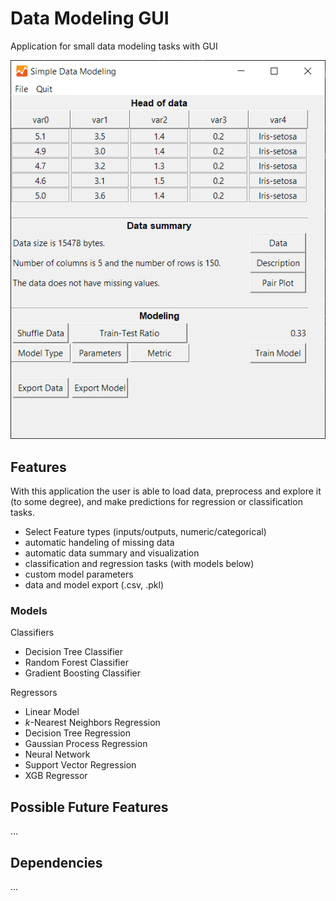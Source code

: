 # Data Modeling GUI
Application for small data modeling tasks with GUI

![](sample_window.PNG?raw=true)

## Features
With this application the user is able to load data, preprocess and explore it (to some degree), and make predictions for regression or classification tasks.
* Select Feature types (inputs/outputs, numeric/categorical)
* automatic handeling of missing data
* automatic data summary and visualization
* classification and regression tasks (with models below)
* custom model parameters
* data and model export (.csv, .pkl)

### Models
Classifiers
* Decision Tree Classifier
* Random Forest Classifier
* Gradient Boosting Classifier

Regressors
* Linear Model
* $k$-Nearest Neighbors Regression
* Decision Tree Regression
* Gaussian Process Regression
* Neural Network
* Support Vector Regression
* XGB Regressor

## Possible Future Features 
...

## Dependencies
...
